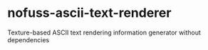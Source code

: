 # nofuss-ascii-text-renderer
Texture-based ASCII text rendering information generator without dependencies
